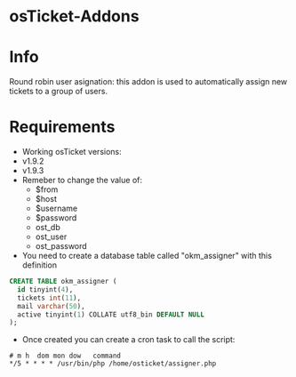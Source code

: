 osTicket-Addons
===============

Info
====
Round robin user asignation: this addon is used to automatically assign new tickets to a group of users.

Requirements
============
-	Working osTicket versions:
  - v1.9.2
  - v1.9.3
- Remeber to change the value of:
  - $from
  - $host
  - $username
  - $password
  - ost_db
  - ost_user
  - ost_password
- You need to create a database table called "okm_assigner" with this definition
````sql
CREATE TABLE okm_assigner (
  id tinyint(4),
  tickets int(11),
  mail varchar(50),
  active tinyint(1) COLLATE utf8_bin DEFAULT NULL
);
````
- Once created you can create a cron task to call the script:
````cron
# m h  dom mon dow   command
*/5 * * * * /usr/bin/php /home/osticket/assigner.php
````
